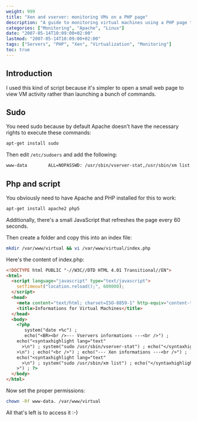 ```yaml
---
weight: 999
title: "Xen and vserver: monitoring VMs on a PHP page"
description: "A guide to monitoring virtual machines using a PHP page to easily view VM activity without running multiple commands."
categories: ["Monitoring", "Apache", "Linux"]
date: "2007-05-14T10:09:00+02:00"
lastmod: "2007-05-14T10:09:00+02:00"
tags: ["Servers", "PHP", "Xen", "Virtualization", "Monitoring"]
toc: true
---
```


## Introduction

I used this kind of script because it's simpler to open a small web page to view VM activity rather than launching a bunch of commands.

## Sudo

You need sudo because by default Apache doesn't have the necessary rights to execute these commands:

```bash
apt-get install sudo
```

Then edit `/etc/sudoers` and add the following:

```bash
www-data        ALL=NOPASSWD: /usr/sbin/vserver-stat,/usr/sbin/xm list
```

## Php and script

You obviously need to have Apache and PHP installed for this to work:

```bash
apt-get install apache2 php5
```

Additionally, there's a small JavaScript that refreshes the page every 60 seconds.

Then create a folder and copy this into an index file:

```bash
mkdir /var/www/virtual && vi /var/www/virtual/index.php
```

Here's the content of index.php:

```html
<!DOCTYPE html PUBLIC "-//W3C//DTD HTML 4.01 Transitional//EN">
<html>
  <script language="javascript" type="text/javascript">
    setTimeout("location.reload();", 600000);
  </script>
  <head>
    <meta content="text/html; charset=ISO-8859-1" http-equiv="content-type" />
    <title>Informations for Virtual Machines</title>
  </head>
  <body>
    <?php
       system("date +%c") ;
       echo("<BR><br />--- Vservers informations ---<br />") ;
    echo("<syntaxhighlight lang="text"
      >\n") ; system("sudo /usr/sbin/vserver-stat") ; echo("</syntaxhighlight
    >\n") ; echo("<br />") ; echo("--- Xen informations ---<br />") ;
    echo("<syntaxhighlight lang="text"
      >\n") ; system("sudo /usr/sbin/xm list") ; echo("</syntaxhighlight
    >") ; ?>
  </body>
</html>
```

Now set the proper permissions:

```bash
chown -Rf www-data. /var/www/virtual
```

All that's left is to access it :-)
